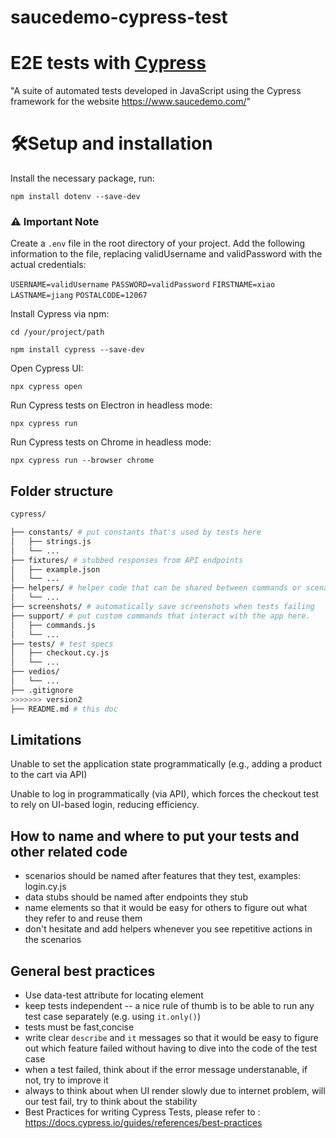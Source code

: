 # saucedemo-cypress-test
# E2E tests with [Cypress](https://www.cypress.io/)

"A suite of automated tests developed in JavaScript using the Cypress framework for the website https://www.saucedemo.com/"

# 🛠️Setup and installation 

Install the necessary package, run:

`npm install dotenv --save-dev`

### ⚠️ Important Note
Create a `.env` file in the root directory of your project. Add the following information to the file, replacing validUsername and validPassword with the actual credentials:

`USERNAME=validUsername`
`PASSWORD=validPassword`
`FIRSTNAME=xiao`
`LASTNAME=jiang`
`POSTALCODE=12067`


Install Cypress via npm:

`cd /your/project/path`

`npm install cypress --save-dev`

Open Cypress UI:

`npx cypress open`

Run Cypress tests on Electron in headless mode:

`npx cypress run`

Run Cypress tests on Chrome in headless mode:

`npx cypress run --browser chrome`

## Folder structure

```sh
cypress/

├── constants/ # put constants that's used by tests here
│   ├── strings.js
│   └── ...
├── fixtures/ # stubbed responses from API endpoints
│   ├── example.json
│   └── ...
├── helpers/ # helper code that can be shared between commands or scenarios
│   └── ...
├── screenshots/ # automatically save screenshots when tests failing
├── support/ # put custom commands that interact with the app here.
│   ├── commands.js
│   └── ...
├── tests/ # test specs
│   ├── checkout.cy.js
│   └── ...
├── vedios/ 
│   └── ...
├── .gitignore
>>>>>>> version2
├── README.md # this doc
```
## Limitations
Unable to set the application state programmatically (e.g., adding a product to the cart via API)

Unable to log in programmatically (via API), which forces the checkout test to rely on UI-based login, reducing efficiency.

## How to name and where to put your tests and other related code
-  scenarios should be named after features that they test, examples: login.cy.js
-  data stubs should be named after endpoints they stub
-  name elements so that it would be easy for others to figure out what they refer to and reuse them
-  don't hesitate and add helpers whenever you see repetitive actions in the scenarios

## General best practices
-   Use data-test attribute for locating element 
-   keep tests independent -- a nice rule of thumb is to be able to run any test case separately (e.g. using `it.only()`)
-   tests must be fast,concise
-   write clear `describe` and `it` messages so that it would be easy to figure out which feature failed without having to dive into the code of the test case
-   when a test failed, think about if the error message understanable, if not, try to improve it
-   always to think about when UI render slowly due to internet problem, will our test fail, try to think about the stability
-   Best Practices for writing Cypress Tests, please refer to : https://docs.cypress.io/guides/references/best-practices

